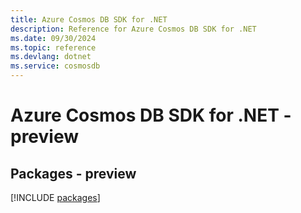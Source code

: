```yaml
---
title: Azure Cosmos DB SDK for .NET
description: Reference for Azure Cosmos DB SDK for .NET
ms.date: 09/30/2024
ms.topic: reference
ms.devlang: dotnet
ms.service: cosmosdb
---
```

# Azure Cosmos DB SDK for .NET - preview
## Packages - preview
[!INCLUDE [packages](cosmos-db-index.md)]